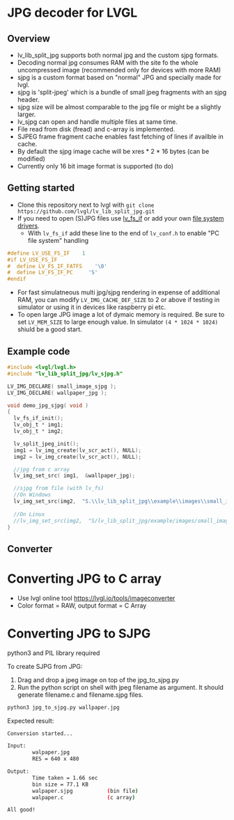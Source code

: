 # JPG decoder for LVGL

## Overview
  - lv_lib_split_jpg supports both normal jpg and the custom sjpg formats.
  - Decoding normal jpg consumes RAM with the site fo the whole uncompressed image (recommended only for devices with more RAM)
  - sjpg is a custom format based on "normal" JPG and specially made for lvgl.
  - sjpg is 'split-jpeg' which is a bundle of small jpeg fragments with an sjpg header.
  - sjpg size will be almost comparable to the jpg file or might be a slightly larger.
  - lv_sjpg can open and handle multiple files at same time.
  - File read from disk (fread) and c-array is implemented.
  - SJPEG frame fragment cache enables fast fetching of lines if availble in cache.
  - By default the sjpg image cache will be xres * 2 * 16 bytes (can be modified)
  - Currently only 16 bit image format is supported (to do)

## Getting started
- Clone this repository next to lvgl with `git clone https://github.com/lvgl/lv_lib_split_jpg.git`
- If you need to open (S)JPG files use [lv_fs_if](https://github.com/lvgl/lv_fs_if) or add your own [file system drivers](https://docs.lvgl.io/latest/en/html/overview/file-system.html).
  - With `lv_fs_if` add these line to the end of `lv_conf.h` to enable "PC file system" handling
```c
#define LV_USE_FS_IF	1
#if LV_USE_FS_IF
#  define LV_FS_IF_FATFS    '\0'
#  define LV_FS_IF_PC     'S'
#endif  
```
- For fast simulatneous multi jpg/sjpg rendering in expense of additional RAM, you can modify `LV_IMG_CACHE_DEF_SIZE` to 2 or above if testing in simulator or using it in devices like raspberry pi etc.
- To open large JPG image a lot of dymaic memory is required. Be sure to set `LV_MEM_SIZE` to large enough value. In simulator `(4 * 1024 * 1024)` shiuld be a good start.
 
## Example code
```c
#include <lvgl/lvgl.h>
#include "lv_lib_split_jpg/lv_sjpg.h"

LV_IMG_DECLARE( small_image_sjpg );
LV_IMG_DECLARE( wallpaper_jpg );

void demo_jpg_sjpg( void )
{
  lv_fs_if_init();
  lv_obj_t * img1;
  lv_obj_t * img2;

  lv_split_jpeg_init();
  img1 = lv_img_create(lv_scr_act(), NULL);
  img2 = lv_img_create(lv_scr_act(), NULL);

  //jpg from c array
  lv_img_set_src( img1,  &wallpaper_jpg);

  //sjpg from file (with lv_fs)
  //On Windows
  lv_img_set_src(img2,  "S.\\lv_lib_split_jpg\\example\\images\\small_image.sjpg"); 
  
  //On Linux
  //lv_img_set_src(img2,  "S/lv_lib_split_jpg/example/images/small_image.sjpg"); 
}
```
## Converter

# Converting JPG to C array
  - Use lvgl online tool https://lvgl.io/tools/imageconverter 
  - Color format = RAW, output format = C Array
  
# Converting JPG to SJPG  
 python3 and PIL library required

To create SJPG from JPG:
1. Drag and drop a jpeg image on top of the jpg_to_sjpg.py 
2. Run the python script on shell with jpeg filename as argument. It should generate filename.c and filename.sjpg files.
```sh
python3 jpg_to_sjpg.py wallpaper.jpg
```
Expected result:
```sh
Conversion started...

Input:
        walpaper.jpg
        RES = 640 x 480

Output:
        Time taken = 1.66 sec
        bin size = 77.1 KB
        walpaper.sjpg           (bin file)
        walpaper.c              (c array)

All good!
```

